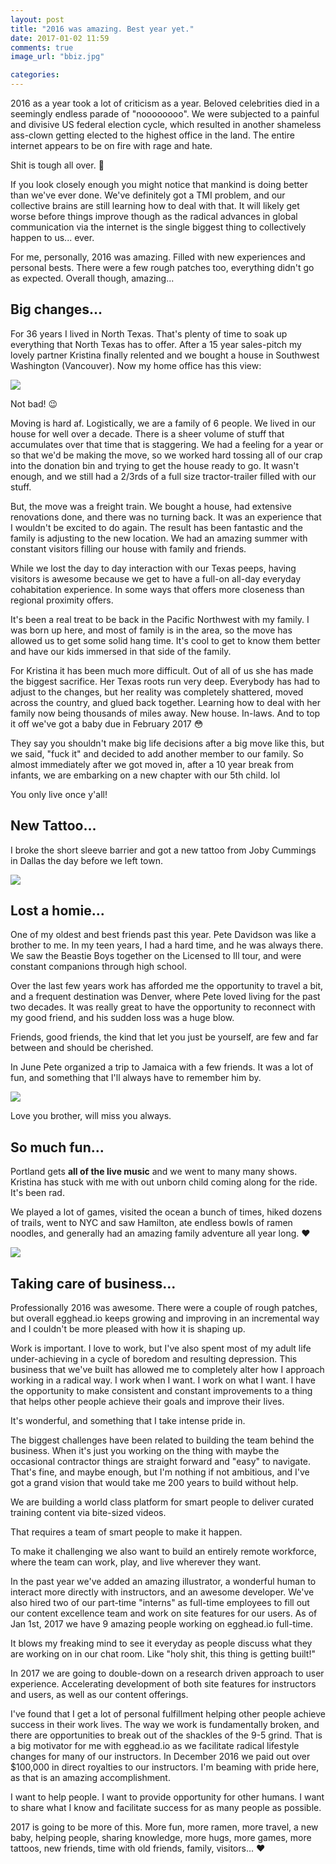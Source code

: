 ```yaml
---
layout: post
title: "2016 was amazing. Best year yet."
date: 2017-01-02 11:59
comments: true
image_url: "bbiz.jpg"

categories: 
---
```


2016 as a year took a lot of criticism as a year. Beloved celebrities died in a seemingly endless parade of "noooooooo". We were subjected to a painful and divisive US federal election cycle, which resulted in another shameless ass-clown getting elected to the highest office in the land. The entire internet appears to be on fire with rage and hate.

Shit is tough all over. 💩

If you look closely enough you might notice that mankind is doing better than we've ever done. We've definitely got a TMI problem, and our collective brains are still learning how to deal with that. It will likely get worse before things improve though as the radical advances in global communication via the internet is the single biggest thing to collectively happen to us... ever.

For me, personally, 2016 was amazing. Filled with new experiences and personal bests. There were a few rough patches too, everything didn't go as expected. Overall though, amazing...

## Big changes...

For 36 years I lived in North Texas. That's plenty of time to soak up everything that North Texas has to offer. After a 15 year sales-pitch my lovely partner Kristina finally relented and we bought a house in Southwest Washington (Vancouver). Now my home office has this view:

![](https://d3vv6lp55qjaqc.cloudfront.net/items/110Z0a3X3g1p1s262C40/Screen%20Shot%202017-01-02%20at%203.20.58%20PM.png?v=edc2f669)

Not bad! 😉

Moving is hard af. Logistically, we are a family of 6 people. We lived in our house for well over a decade. There is a sheer volume of stuff that accumulates over that time that is staggering. We had a feeling for a year or so that we'd be making the move, so we worked hard tossing all of our crap into the donation bin and trying to get the house ready to go. It wasn't enough, and we still had a 2/3rds of a full size tractor-trailer filled with our stuff. 

But, the move was a freight train. We bought a house, had extensive renovations done, and there was no turning back. It was an experience that I wouldn't be excited to do again. The result has been fantastic and the family is adjusting to the new location. We had an amazing summer with constant visitors filling our house with family and friends.

While we lost the day to day interaction with our Texas peeps, having visitors is awesome because we get to have a full-on all-day everyday cohabitation experience. In some ways that offers more closeness than regional proximity offers.

It's been a real treat to be back in the Pacific Northwest with my family. I was born up here, and most of family is in the area, so the move has allowed us to get some solid hang time. It's cool to get to know them better and have our kids immersed in that side of the family.

For Kristina it has been much more difficult. Out of all of us she has made the biggest sacrifice. Her Texas roots run very deep. Everybody has had to adjust to the changes, but her reality was completely shattered, moved across the country, and glued back together. Learning how to deal with her family now being thousands of miles away. New house. In-laws. And to top it off we've got a baby due in February 2017 😳

They say you shouldn't make big life decisions after a big move like this, but we said, "fuck it" and decided to add another member to our family. So almost immediately after we got moved in, after a 10 year break from infants, we are embarking on a new chapter with our 5th child. lol

You only live once y'all!

## New Tattoo...

I broke the short sleeve barrier and got a new tattoo from Joby Cummings in Dallas the day before we left town.

![](https://d3vv6lp55qjaqc.cloudfront.net/items/3O35212q170B261f1v0V/Screen%20Shot%202017-01-02%20at%203.22.33%20PM.png?v=afaf0060)

## Lost a homie...

One of my oldest and best friends past this year. Pete Davidson was like a brother to me. In my teen years, I had a hard time, and he was always there. We saw the Beastie Boys together on the Licensed to Ill tour, and were constant companions through high school.

Over the last few years work has afforded me the opportunity to travel a bit, and a frequent destination was Denver, where Pete loved living for the past two decades. It was really great to have the opportunity to reconnect with my good friend, and his sudden loss was a huge blow.

Friends, good friends, the kind that let you just be yourself, are few and far between and should be cherished.

In June Pete organized a trip to Jamaica with a few friends. It was a lot of fun, and something that I'll always have to remember him by.

![](https://d3vv6lp55qjaqc.cloudfront.net/items/030U2Y3y3v1E3P0G3U17/Screen%20Shot%202017-01-02%20at%203.38.55%20PM.png?v=b18fc58f)

Love you brother, will miss you always.

## So much fun...

Portland gets **all of the live music** and we went to many many shows. Kristina has stuck with me with out unborn child coming along for the ride. It's been rad.

We played a lot of games, visited the ocean a bunch of times, hiked dozens of trails, went to NYC and saw Hamilton, ate endless bowls of ramen noodles, and generally had an amazing family adventure all year long. ❤️

![](https://d3vv6lp55qjaqc.cloudfront.net/items/1E2e0Z2W3s2s08072U2e/Screen%20Shot%202017-01-02%20at%203.37.30%20PM.png?v=44c55b23)


## Taking care of business...

Professionally 2016 was awesome. There were a couple of rough patches, but overall egghead.io keeps growing and improving in an incremental way and I couldn't be more pleased with how it is shaping up.

Work is important. I love to work, but I've also spent most of my adult life under-achieving in a cycle of boredom and resulting depression. This business that we've built has allowed me to completely alter how I approach working in a radical way. I work when I want. I work on what I want. I have the opportunity to make consistent and constant improvements to a thing that helps other people achieve their goals and improve their lives.

It's wonderful, and something that I take intense pride in.

The biggest challenges have been related to building the team behind the business. When it's just you working on the thing with maybe the occasional contractor things are straight forward and "easy" to navigate. That's fine, and maybe enough, but I'm nothing if not ambitious, and I've got a grand vision that would take me 200 years to build without help.

We are building a world class platform for smart people to deliver curated training content via bite-sized videos. 

That requires a team of smart people to make it happen.

To make it challenging we also want to build an entirely remote workforce, where the team can work, play, and live wherever they want.

In the past year we've added an amazing illustrator, a wonderful human to interact more directly with instructors, and an awesome developer. We've also hired two of our part-time "interns" as full-time employees to fill out our content excellence team and work on site features for our users. As of Jan 1st, 2017 we have 9 amazing people working on egghead.io full-time.

It blows my freaking mind to see it everyday as people discuss what they are working on in our chat room. Like "holy shit, this thing is getting built!"

In 2017 we are going to double-down on a research driven approach to user experience. Accelerating development of both site features for instructors and users, as well as our content offerings.

I've found that I get a lot of personal fulfillment helping other people achieve success in their work lives. The way we work is fundamentally broken, and there are opportunities to break out of the shackles of the 9-5 grind. That is a big motivator for me with egghead.io as we facilitate radical lifestyle changes for many of our instructors. In December 2016 we paid out over $100,000 in direct royalties to our instructors. I'm beaming with pride here, as that is an amazing accomplishment.

I want to help people. I want to provide opportunity for other humans. I want to share what I know and facilitate success for as many people as possible.

2017 is going to be more of this. More fun, more ramen, more travel, a new baby, helping people, sharing knowledge, more hugs, more games, more tattoos, new friends, time with old friends, family, visitors... ❤️



















